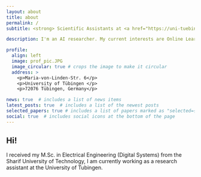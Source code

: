 ```yaml
---
layout: about
title: about
permalink: /
subtitle: <strong> Scientific Assistants at <a href="https://uni-tuebingen.de/en/fakultaeten/mathematisch-naturwissenschaftliche-fakultaet/fachbereiche/informatik/lehrstuehle/decision-making/team/">Decision Making Group</a> <small>University of Tübingen</small>

description: I'm an AI researcher. My current interests are Online Learning, Federated Learning, Hardware acceleration and Intelligent Embedded Systems. I am passionate about knowing further fields and being able to contribute with my knowledge from other areas.

profile:
  align: left
  image: prof_pic.JPG
  image_circular: true # crops the image to make it circular
  address: >
    <p>Maria-von-Linden-Str. 6</p>
    <p>University of Tübingen </p>
    <p>72076 Tübingen, Germany</p>

news: true  # includes a list of news items
latest_posts: true  # includes a list of the newest posts
selected_papers: true # includes a list of papers marked as "selected={true}"
social: true  # includes social icons at the bottom of the page
---
```


<h2>Hi!</h2> 
I received my M.Sc. in Electrical Engineering (Digital Systems) from the Sharif University of Technology, I am currently working as a research assistant at the University of Tubingen.
